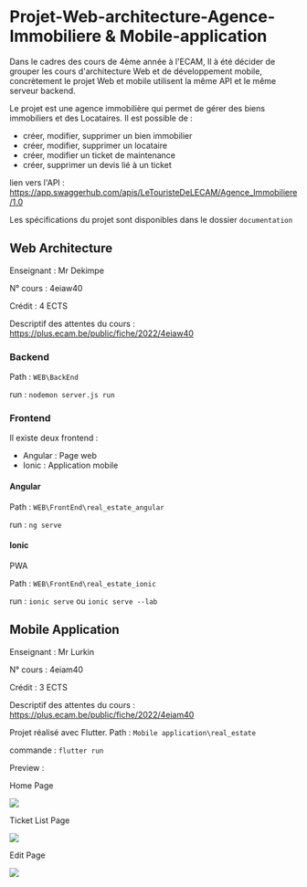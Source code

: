 # Projet-Web-architecture-Agence-Immobiliere & Mobile-application
Dans le cadres des cours de 4ème année à l'ECAM, Il à été décider de grouper les cours d'architecture Web et 
de développement mobile, concrètement le projet Web et mobile utilisent la même API et le même serveur backend.

Le projet est une agence immobilière qui permet de gérer des biens immobiliers et des Locataires.
Il est possible de : 
- créer, modifier, supprimer un bien immobilier
- créer, modifier, supprimer un locataire
- créer, modifier un ticket de maintenance
- créer, supprimer un devis lié à un ticket

lien vers l'API : https://app.swaggerhub.com/apis/LeTouristeDeLECAM/Agence_Immobiliere/1.0

Les spécifications du projet sont disponibles dans le dossier `documentation`


## Web Architecture
Enseignant : Mr Dekimpe 

N° cours : 4eiaw40 

Crédit : 4 ECTS 

Descriptif des attentes du cours : https://plus.ecam.be/public/fiche/2022/4eiaw40

### Backend
Path : `WEB\BackEnd`

run : `nodemon server.js run`


### Frontend
Il existe deux frontend :
- Angular : Page web
- Ionic : Application mobile

#### Angular
Path : `WEB\FrontEnd\real_estate_angular`

run : `ng serve`

#### Ionic
PWA

Path : `WEB\FrontEnd\real_estate_ionic`

run : `ionic serve` ou `ionic serve --lab`

## Mobile Application
Enseignant : Mr Lurkin

N° cours : 4eiam40

Crédit : 3 ECTS

Descriptif des attentes du cours : https://plus.ecam.be/public/fiche/2022/4eiam40
 
Projet réalisé avec Flutter.
Path : `Mobile application\real_estate`

commande : `flutter run`

Preview :

Home Page

<img src="documentation/HomePageMobileAPP_flutter.JPG" scale="0.1" >

Ticket List Page

<img src="documentation/TicketListMobileAPP_flutter.JPG" scale="0.1" >

Edit Page

<img src="documentation/EditPageMobileAPP_flutter.JPG" scale="0.1" >








